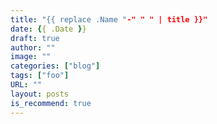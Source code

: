 ```yaml
---
title: "{{ replace .Name "-" " " | title }}"
date: {{ .Date }}
draft: true
author: ""
image: ""
categories: ["blog"]
tags: ["foo"]
URL: ""
layout: posts
is_recommend: true
---
```

